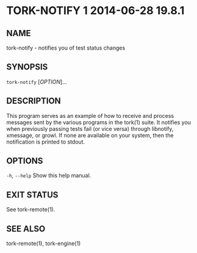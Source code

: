 # TORK-NOTIFY 1 2014-06-28 19.8.1

## NAME

tork-notify - notifies you of test status changes

## SYNOPSIS

`tork-notify` [*OPTION*]...

## DESCRIPTION

This program serves as an example of how to receive and process messages sent
by the various programs in the tork(1) suite.  It notifies you when previously
passing tests fail (or vice versa) through libnotify, xmessage, or growl.  If
none are available on your system, then the notification is printed to stdout.

## OPTIONS

`-h`, `--help`
  Show this help manual.

## EXIT STATUS

See tork-remote(1).

## SEE ALSO

tork-remote(1), tork-engine(1)